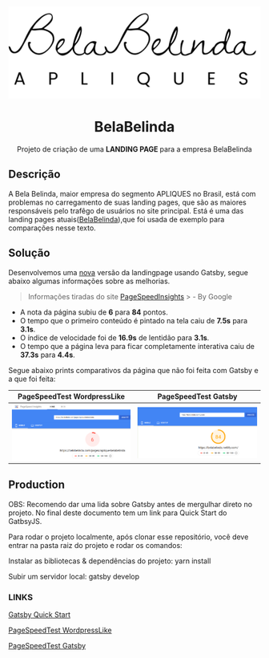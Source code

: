 <img src="./src/images/logo-big.png" align="center"></img>
<h1 align="center">BelaBelinda</h1>
<p align="center">Projeto de criação de uma <strong>LANDING PAGE </strong> para a empresa BelaBelinda</p>

## Descrição
A Bela Belinda, maior empresa do segmento APLIQUES no Brasil, está com problemas no carregamento de suas landing pages, que são as maiores responsáveis pelo trafêgo de usuários no site principal. 
Está é uma das landing pages atuais([BelaBelinda](https://belabelinda.com/pages/aplique-belabelinda )),que foi usada de exemplo para comparações nesse texto.

## Solução
Desenvolvemos uma [nova](https://belabelinda.netlify.com/) versão da landingpage usando Gatsby, segue abaixo algumas informações sobre as melhorias.

> Informações tiradas do site [PageSpeedInsights](https://developers.google.com/speed/pagespeed/insights/) > - By Google

- A nota da página subiu de **6** para **84** pontos.
- O tempo que o primeiro conteúdo é pintado na tela caiu de **7.5s** para **3.1s**.
- O índice de velocidade foi de **16.9s** de lentidão para **3.1s**.
- O tempo que a página leva para ficar completamente interativa caiu de **37.3s** para **4.4s**. 

Segue abaixo prints comparativos da página que não foi feita com Gatsby e a que foi feita:

PageSpeedTest WordpressLike                              |  PageSpeedTest Gatsby
:-------------------------------------------------------:|:----------------------------------------------------:
<img src="./src/images/static/pagespeedtest-before.png" align="center"/>   |  <img src="./src/images/static/pagespeedtest-after.png" align="center"/>

## Production

OBS: Recomendo dar uma lida sobre Gatsby antes de mergulhar direto no projeto. No final deste documento tem um link para Quick Start do GatbsyJS.

Para rodar o projeto localmente, após clonar esse repositório, você deve entrar na pasta raiz do projeto e rodar os comandos:

Instalar as bibliotecas & dependências do projeto:
yarn install

Subir um servidor local:
gatsby develop


### LINKS

[Gatsby Quick Start](https://www.gatsbyjs.org/docs/quick-start/) 

[PageSpeedTest WordpressLike](https://developers.google.com/speed/pagespeed/insights/?url=https%3A%2F%2Fbelabelinda.com%2Fpages%2Faplique-belabelinda)

[PageSpeedTest Gatsby](https://developers.google.com/speed/pagespeed/insights/?url=https%3A%2F%2Fbelabelinda.netlify.com%2F)

